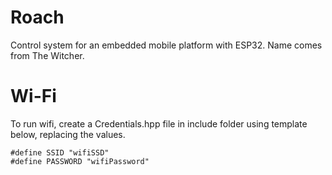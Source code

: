 # Roach
Control system for an embedded mobile platform with ESP32. Name comes from The Witcher.

# Wi-Fi
To run wifi, create a Credentials.hpp file in include folder using template below, replacing the values.
```
#define SSID "wifiSSD"
#define PASSWORD "wifiPassword"
```
